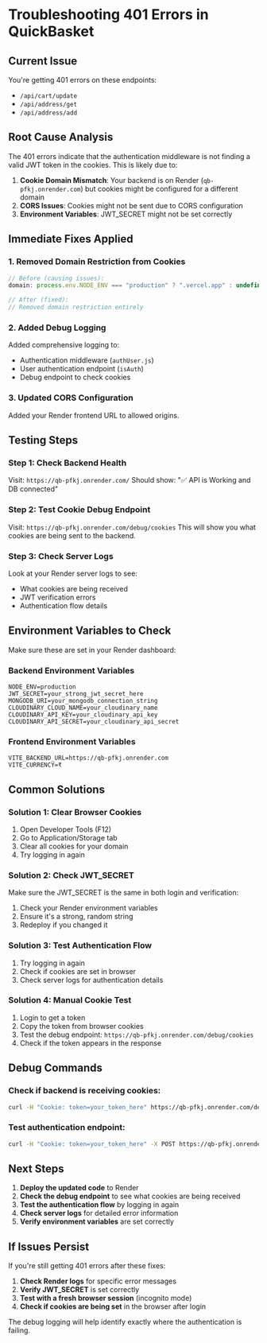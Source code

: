 # Troubleshooting 401 Errors in QuickBasket

## Current Issue
You're getting 401 errors on these endpoints:
- `/api/cart/update`
- `/api/address/get`
- `/api/address/add`

## Root Cause Analysis

The 401 errors indicate that the authentication middleware is not finding a valid JWT token in the cookies. This is likely due to:

1. **Cookie Domain Mismatch**: Your backend is on Render (`qb-pfkj.onrender.com`) but cookies might be configured for a different domain
2. **CORS Issues**: Cookies might not be sent due to CORS configuration
3. **Environment Variables**: JWT_SECRET might not be set correctly

## Immediate Fixes Applied

### 1. Removed Domain Restriction from Cookies
```javascript
// Before (causing issues):
domain: process.env.NODE_ENV === "production" ? ".vercel.app" : undefined

// After (fixed):
// Removed domain restriction entirely
```

### 2. Added Debug Logging
Added comprehensive logging to:
- Authentication middleware (`authUser.js`)
- User authentication endpoint (`isAuth`)
- Debug endpoint to check cookies

### 3. Updated CORS Configuration
Added your Render frontend URL to allowed origins.

## Testing Steps

### Step 1: Check Backend Health
Visit: `https://qb-pfkj.onrender.com/`
Should show: "✅ API is Working and DB connected"

### Step 2: Test Cookie Debug Endpoint
Visit: `https://qb-pfkj.onrender.com/debug/cookies`
This will show you what cookies are being sent to the backend.

### Step 3: Check Server Logs
Look at your Render server logs to see:
- What cookies are being received
- JWT verification errors
- Authentication flow details

## Environment Variables to Check

Make sure these are set in your Render dashboard:

### Backend Environment Variables
```
NODE_ENV=production
JWT_SECRET=your_strong_jwt_secret_here
MONGODB_URI=your_mongodb_connection_string
CLOUDINARY_CLOUD_NAME=your_cloudinary_name
CLOUDINARY_API_KEY=your_cloudinary_api_key
CLOUDINARY_API_SECRET=your_cloudinary_api_secret
```

### Frontend Environment Variables
```
VITE_BACKEND_URL=https://qb-pfkj.onrender.com
VITE_CURRENCY=₹
```

## Common Solutions

### Solution 1: Clear Browser Cookies
1. Open Developer Tools (F12)
2. Go to Application/Storage tab
3. Clear all cookies for your domain
4. Try logging in again

### Solution 2: Check JWT_SECRET
Make sure the JWT_SECRET is the same in both login and verification:
1. Check your Render environment variables
2. Ensure it's a strong, random string
3. Redeploy if you changed it

### Solution 3: Test Authentication Flow
1. Try logging in again
2. Check if cookies are set in browser
3. Check server logs for authentication details

### Solution 4: Manual Cookie Test
1. Login to get a token
2. Copy the token from browser cookies
3. Test the debug endpoint: `https://qb-pfkj.onrender.com/debug/cookies`
4. Check if the token appears in the response

## Debug Commands

### Check if backend is receiving cookies:
```bash
curl -H "Cookie: token=your_token_here" https://qb-pfkj.onrender.com/debug/cookies
```

### Test authentication endpoint:
```bash
curl -H "Cookie: token=your_token_here" -X POST https://qb-pfkj.onrender.com/api/user/is-auth
```

## Next Steps

1. **Deploy the updated code** to Render
2. **Check the debug endpoint** to see what cookies are being received
3. **Test the authentication flow** by logging in again
4. **Check server logs** for detailed error information
5. **Verify environment variables** are set correctly

## If Issues Persist

If you're still getting 401 errors after these fixes:

1. **Check Render logs** for specific error messages
2. **Verify JWT_SECRET** is set correctly
3. **Test with a fresh browser session** (incognito mode)
4. **Check if cookies are being set** in the browser after login

The debug logging will help identify exactly where the authentication is failing.
